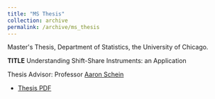 ```yaml
---
title: "MS Thesis"
collection: archive
permalink: /archive/ms_thesis
---
```


Master's Thesis, Department of Statistics, the University of Chicago.

__TITLE__ Understanding Shift-Share Instruments: an Application

Thesis Advisor: Professor <a href="https://www.aaronschein.com/" target="_blank">Aaron Schein</a>

- <a href="https://ericsclee.github.io/files/MS_Thesis.pdf" target="_blank">Thesis PDF</a>
